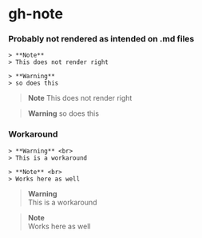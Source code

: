 # gh-note

### Probably not rendered as intended on .md files

```
> **Note**
> This does not render right

> **Warning**
> so does this
```



> **Note**
> This does not render right

> **Warning**
> so does this

### Workaround
```
> **Warning** <br>
> This is a workaround

> **Note** <br>
> Works here as well
```

> **Warning** <br>
> This is a workaround

> **Note** <br>
> Works here as well
